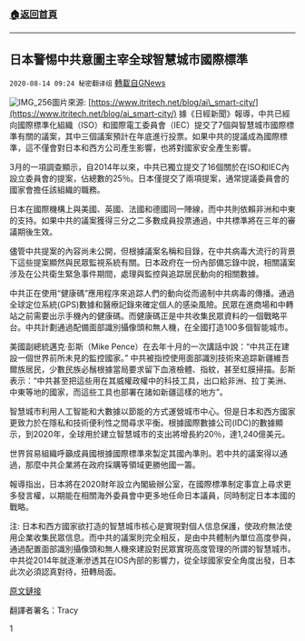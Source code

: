 ###  [:house:返回首頁](https://github.com/ourhimalayas/txt)
---

## 日本警惕中共意圖主宰全球智慧城市國際標準
`2020-08-14 09:24 秘密翻译组` [轉載自GNews](https://gnews.org/zh-hant/296876/)

![IMG_256](https://s3.amazonaws.com/gnews-media-offload/wp-content/uploads/2020/08/14091714/1-53.png)圖片來源: [https://www.itritech.net/blog/ai\_smart-city/](https://www.itritech.net/blog/ai_smart-city/) 
據《日經新聞》報導，中共已經向國際標準化組織（ISO）和國際電工委員會（IEC）提交了7個與智慧城市國際標準有關的議案，其中三個議案預計在年底進行投票。如果中共的提議成為國際標準，這不僅會對日本和西方公司產生影響，也將對國家安全產生影響。

3月的一項調查顯示，自2014年以來，中共已獨立提交了16個關於在ISO和IEC內設立委員會的提案，佔總數的25％。日本僅提交了兩項提案，通常提議委員會的國家會擔任該組織的職務。

日本在國際機構上與美國、英國、法國和德國同一陣線，而中共則依賴非洲和中東的支持。如果中共的議案獲得三分之二多數成員投票通過，中共標準將在三年的審議期後生效。

儘管中共提案的內容尚未公開，但根據議案名稱和目錄，在中共病毒大流行的背景下這些提案顯然與民眾監視系統有關。日本政府在一份內部備忘錄中說，相關議案涉及在公共衛生緊急事件期間，處理與監控與追踪居民動向的相關數據。

中共正在使用“健康碼”應用程序來追踪人們的動向從而遏制中共病毒的傳播。通過全球定位系統(GPS)數據和醫療記錄來確定個人的感染風險。民眾在進商場和中轉站之前需要出示手機內的健康碼。而健康碼正是中共收集民眾資料的一個戰略平台。中共計劃通過配備面部識別攝像頭和無人機，在全國打造100多個智能城市。

美國副總統邁克·彭斯（Mike Pence）在去年十月的一次講話中說：“中共正在建設一個世界前所未見的監控國家。” 中共被指控使用面部識別技術來追踪新疆維吾爾族居民，少數民族必鬚根據當局要求留下血液檢體、指紋，甚至虹膜掃描。彭斯表示：“中共甚至把這些用在其威權政權中的科技工具，出口給非洲、拉丁美洲、中東等地的國家，而這些工具也部署在諸如新疆這樣的地方”。

智慧城市利用人工智能和大數據以節能的方式運營城市中心。但是日本和西方國家更致力於在隱私和技術便利性之間尋求平衡。根據國際數據公司(IDC)的數據顯示，到2020年，全球用於建立智慧城市的支出將增長約20％，達1,240億美元。

世界貿易組織呼籲成員國根據國際標準來製定其國內準則。若中共的議案得以通過，那麼中共企業將在政府採購等領域更勝他國一籌。

報導指出，日本將在2020財年設立內閣級辦公室，在國際標準制定事宜上尋求更多發言權，以期能在相關海外委員會中更多地任命日本議員，同時制定日本本國的戰略。

注: 日本和西方國家欲打造的智慧城市核心是實現對個人信息保護，使政府無法使用企業收集民眾信息。而中共的議案則完全相反，是由中共體制內單位高度參與，通過配置面部識別攝像頭和無人機來建設對民眾實現高度管理的所謂的智慧城市。中共從2014年就逐漸滲透其在IOS內部的影響力，從全球國家安全角度出發，日本此次必須認真對待，扭轉局面。

[原文鏈接](https://asia.nikkei.com/Politics/International-relations/Japan-grows-wary-of-China-s-smart-city-global-standards)

翻譯者署名：Tracy

1
